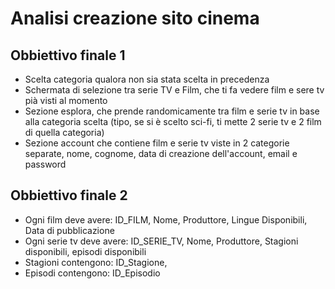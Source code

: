 # Analisi creazione sito cinema
## Obbiettivo finale 1
  - Scelta categoria qualora non sia stata scelta in precedenza
  - Schermata di selezione tra serie TV e Film, che ti fa vedere film e sere tv pià visti al momento
  - Sezione esplora, che prende randomicamente tra film e serie tv in base alla categoria scelta (tipo, se si è scelto sci-fi, ti mette 2 serie tv e 2 film di quella categoria)
  - Sezione account che contiene film e serie tv viste in 2 categorie separate, nome, cognome, data di creazione dell'account, email e password
## Obbiettivo finale 2
  - Ogni film deve avere: ID_FILM, Nome, Produttore, Lingue Disponibili, Data di pubblicazione
  - Ogni serie tv deve avere: ID_SERIE_TV, Nome, Produttore, Stagioni disponibili, episodi disponibili
  - Stagioni contengono: ID_Stagione, 
  - Episodi contengono: ID_Episodio

